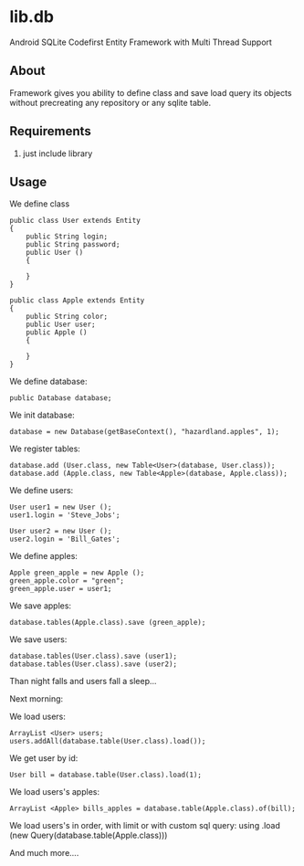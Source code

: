 lib.db
================

Android SQLite Codefirst Entity Framework with Multi Thread Support

About
-----------
Framework gives you ability to define class and save load query its objects without precreating any repository or any sqlite table.


Requirements
------------

1. just include library

Usage
-----
We define class

	public class User extends Entity
	{
		public String login;
		public String password;
		public User ()
		{
		
		}
	}

	public class Apple extends Entity
	{
		public String color;
		public User user;
		public Apple ()
		{
		
		}
	}

We define database:

	public Database database;

We init database:

	database = new Database(getBaseContext(), "hazardland.apples", 1);

We register tables:

	database.add (User.class, new Table<User>(database, User.class));
	database.add (Apple.class, new Table<Apple>(database, Apple.class));

We define users:

	User user1 = new User ();
	user1.login = 'Steve_Jobs';
	
	User user2 = new User ();
	user2.login = 'Bill_Gates';

We define apples:

	Apple green_apple = new Apple ();
	green_apple.color = "green";
	green_apple.user = user1;

We save apples:

	database.tables(Apple.class).save (green_apple);

We save users:

	database.tables(User.class).save (user1);
	database.tables(User.class).save (user2);

Than night falls and users fall a sleep...

Next morning:

We load users:

	ArrayList <User> users;
	users.addAll(database.table(User.class).load());

We get user by id:
  
	User bill = database.table(User.class).load(1);

We load users's apples:

	ArrayList <Apple> bills_apples = database.table(Apple.class).of(bill);

We load users's in order, with limit or with custom sql query: using .load (new Query(database.table(Apple.class)))


And much more....
  
